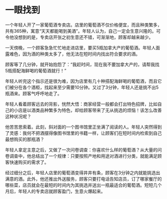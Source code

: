 # 一眼找到

一个年轻人开了一家葡萄酒专卖店。店里的葡萄酒不仅价格便宜，而且种类繁多，共有365种，寓意“天天都能喝到美酒”。年轻人认为，自己一定会生意兴隆的。可令他没想到的是，专卖店开张之初生意还不错，可渐渐地，顾客却越来越少。 

一天傍晚，一个顾客急急忙忙地走进店里，要买5瓶加拿大产的葡萄酒。年轻人面露难色，因为酒的种类太多了，他无法在短时间内找出符合要求的酒。 

顾客等了几分钟，就开始抱怨了：“我赶时间，现在我不要加拿大产的，请帮我找5瓶搭配海鲜喝的葡萄酒就行！” 

年轻人听完这个指示还是很为难，因为店里有几十种搭配海鲜喝的葡萄酒，而且它们被分在各个酒柜，找起来至少需要10分钟。又过了3分钟，年轻人还是挑不出5瓶酒来。顾客气呼呼地走了。 

年轻人看着顾客远去的背影，恍然大悟：商家经营一般都会打出特色招牌，比如自己的小店是以酒类品种繁多为特色，却给顾客带来了无从挑选的烦恼！该怎么改善这种状况呢？ 

他苦苦思索着。此刻，斜对面的一个图书馆里正坐满了阅读的人。年轻人突然得到了灵感：我何不把酒摆得像图书馆里的书籍一样，让顾客们在短时间内检索到自己最想购买的那瓶酒？ 

年轻人拿定主意之后，又做了一次问卷调查：你喜欢什么样的葡萄酒？从大量的问卷调查中，他总结出了一个规律：只要按照产地和用途对酒进行分类，就能满足顾客快速购买的需求了。 

经过细分之后，年轻人店里的葡萄酒变得井井有条，顾客在3分钟之内就能挑选出满意的酒。此外，他还推出外送服务，顾客只要打电话告知店员，订了哪家餐厅的哪些菜，店员就会在最短的时间内为其挑选并送出一瓶最适合的葡萄酒。短短几个月后，年轻人的专卖店就顾客盈门，生意火爆起来。